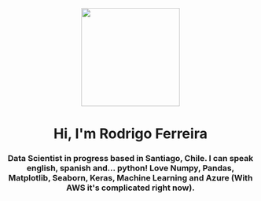 <div id="header" align="center">
    <img src="https://media.giphy.com/media/xT9C25UNTwfZuk85WP/giphy-downsized-large.gif" width="200" />
    <h1 align="center">Hi, I'm Rodrigo Ferreira </h1>
    <h3 align="center">Data Scientist in progress based in Santiago, Chile. I can speak english, spanish and... python!
        Love Numpy, Pandas, Matplotlib, Seaborn, Keras, Machine Learning and Azure (With AWS it's complicated right now).
            </h3>
</div>
